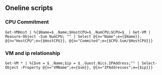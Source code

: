 ## Oneline scripts
### CPU Commitment
```
Get-VMHost | %{$Name=$_.Name;$HostCPU=$_.NumCPU;$CPU=$_ | Get-VM | Measure-Object -Sum NumCPU; "" | Select @{n="Name";e={$Name}}, @{n="HostCPU";e={$HostCPU}}, @{n="Commited";e={$CPU.Sum/$HostCPU}}}
```

### VM and ip relationship
```
Get-VM * | %{$vm = $_.Name;$ip = $_.Guest.Nics.IPAddress;"" | Select-Object -Property @{n="VMName";e={$vm}}, @{n="IPAddresses";e={$ip}}}
```

